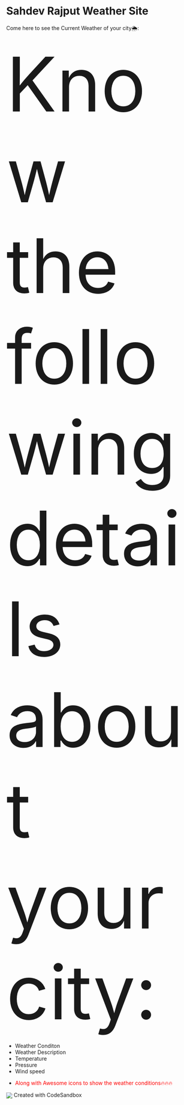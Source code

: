 # Sahdev Rajput Weather Site
Come here to see the Current Weather of your city🌦️:

<div style="font-size:200px">Know the following details about your city: </div>
<ul>
  <li>Weather Conditon</li>
  <li>Weather Description</li>
  <li>Temperature</li>
  <li>Pressure</li>
  <li>Wind speed</li>
  <li>  <p style="Color:red">Along with Awesome icons to show the weather conditions🔥🔥🔥</p>
</li>
  </ul>
<img align="center" src="https://media3.giphy.com/media/3oEjHGZkrolm9UgvM4/200w.webp?cid=ecf05e478njc3qmry50y8jv69e0u05ec7zs1zhispwkw6yz7&ep=v1_gifs_search&rid=200w.webp&ct=g">
Created with CodeSandbox
